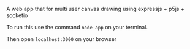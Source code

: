 A web app that for multi user canvas drawing using expressjs + p5js + socketio

To run this use the command `node app` on your terminal. 

Then open `localhost:3000` on your browser
